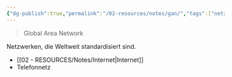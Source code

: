 ```yaml
---
{"dg-publish":true,"permalink":"/02-resources/notes/gan/","tags":["netzwerk"],"noteIcon":"","updated":"2024-06-10T02:02:17.750+02:00"}
---
```


> Global Area Network

Netzwerken, die Weltweit standardisiert sind.
- [[02 - RESOURCES/Notes/Internet\|Internet]]
- Telefonnetz
